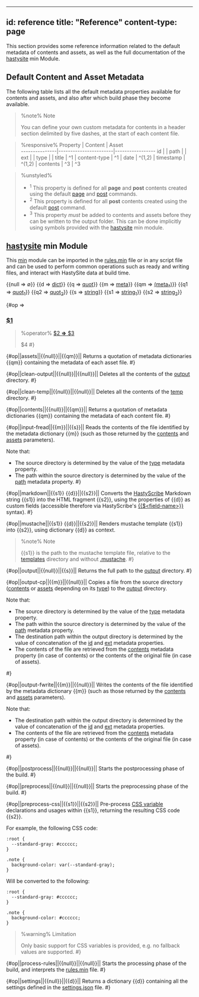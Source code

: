 -----
id: reference
title: "Reference"
content-type: page
-----

This section provides some reference information related to the default metadata of contents and assets, as well as the full documentation of the [hastysite](class:kwd) min Module.

## Default Content and Asset Metadata

The following table lists all the default metadata properties available for contents and assets, and also after which build phase they become available.

> %note%
> Note
> 
> You can define your own custom metadata for contents in a header section delimited by five dashes, at the start of each content file.

> %responsive%
> Property       | Content               | Asset            
> ---------------|-----------------------|-----------------
> id             | [](class:check)       | [](class:check)
> path           | [](class:check)       | [](class:check)
> ext            | [](class:check)       | [](class:check)
> type           | [](class:check)       | [](class:check)
> title          | [](class:check)^1     | [](class:square)
> content-type   | [](class:check)^1     | [](class:square)
> date           | [](class:check)^(1,2) | [](class:square)
> timestamp      | [](class:check)^(1,2) | [](class:square)
> contents       | [](class:check)^3     | [](class:check)^3

> %unstyled%
> * <sup>1</sup> This property is defined for all **page** and **post** contents created using the default [page](class:kwd) and [post](class:kwd) commands.
> * <sup>2</sup> This property is defined for all **post** contents created using the default [post](class:kwd) command.
> * <sup>3</sup> This property *must* be added to contents and assets before they can be written to the output folder. This can be done implicitly using symbols provided with the [hastysite](class:kwd) min module.

## [hastysite](class:kwd) min Module

This [min](https://min-lang.org) module can be imported in the [rules.min](class:kwd) file or in any script file and can be used to perform common operations such as ready and writing files, and interact with HastySite data at build time.

{{null => &#x2205;}}
{{d => [dict](class:kwd)}}
{{q => [quot](class:kwd)}}
{{m => [meta](class:kwd)}}
{{qm => [(meta<sub>\*</sub>)](class:kwd)}}
{{q1 => [quot<sub>1</sub>](class:kwd)}}
{{q2 => [quot<sub>2</sub>](class:kwd)}}
{{s => [string](class:kwd)}}
{{s1 => [string<sub>1</sub>](class:kwd)}}
{{s2 => [string<sub>2</sub>](class:kwd)}}

{#op => 
<a id="op-$1"></a>
### [$1](class:kwd) 

> %operator%
> [ $2 **&rArr;** $3](class:kwd)
> 
> $4
 #}

{#op||assets||{{null}}||{{qm}}||
Returns a quotation of metadata dictionaries {{qm}} containing the metadata of each asset file.
 #}

{#op||clean-output||{{null}}||{{null}}||
Deletes all the contents of the [output](class:dir) directory.
 #}

{#op||clean-temp||{{null}}||{{null}}||
Deletes all the contents of the [temp](class:dir) directory.
 #}

{#op||contents||{{null}}||{{qm}}||
Returns a quotation of metadata dictionaries {{qm}} containing the metadata of each content file.
 #}

{#op||input-fread||{{m}}||{{s}}||
Reads the contents of the file identified by the metadata dictionary {{m}} (such as those returned by the [contents](class:kwd) and [assets](class:kwd) parameters).

Note that:

* The source directory is determined by the value of the [type](class:kwd) metadata property.
* The path within the source directory is determined by the value of the [path](class:kwd) metadata property.
 #}

{#op||markdown||{{s1}} {{d}}||{{s2}}||
Converts the [HastyScribe](https://h3rald.com/hastyscribe) Markdown string {{s1}} into the HTML fragment {{s2}}, using the properties of {{d}} as custom fields (accessible therefore via HastyScribe's [\{\{$&lt;field-name&gt;\}\}](class:kwd) syntax).
 #}

{#op||mustache||{{s1}} {{d}}||{{s2}}||
Renders mustache template {{s1}} into {{s2}}, using dictionary {{d}} as context.

> %note%
> Note
> 
> {{s1}} is the path to the mustache template file, relative to the [templates](class:dir) directory and without [.mustache](class:ext).
 #}

{#op||output||{{null}}||{{s}}||
Returns the full path to the [output](class:dir) directory.
 #}

{#op||output-cp||{{m}}||{{null}}||
Copies a file from the source directory ([contents](class:dir) or [assets](class:dir) depending on its [type](class:kwd)) to the [output](class:dir) directory.

Note that:

* The source directory is determined by the value of the [type](class:kwd) metadata property.
* The path within the source directory is determined by the value of the [path](class:kwd) metadata property.
* The destination path within the output directory is determined by the value of concatenation of the [id](class:kwd) and [ext](class:kwd) metadata properties.
* The contents of the file are retrieved from the [contents](class:kwd) metadata property (in case of contents) or the contents of the original file (in case of assets).

 #}

{#op||output-fwrite||{{m}}||{{null}}||
Writes the contents of the file identified by the metadata dictionary {{m}} (such as those returned by the [contents](class:kwd) and [assets](class:kwd) parameters).

Note that:

* The destination path within the output directory is determined by the value of concatenation of the [id](class:kwd) and [ext](class:kwd) metadata properties.
* The contents of the file are retrieved from the [contents](class:kwd) metadata property (in case of contents) or the contents of the original file (in case of assets).

 #}

{#op||postprocess||{{null}}||{{null}}||
Starts the postprocessing phase of the build.
 #}

{#op||preprocess||{{null}}||{{null}}||
Starts the preprocessing phase of the build.
 #}

{#op||preprocess-css||{{s1}}||{{s2}}||
Pre-process [CSS variable](https://developer.mozilla.org/en-US/docs/Web/CSS/Using_CSS_variables) declarations and usages within {{s1}}, returning the resulting CSS code {{s2}}.

For example, the following CSS code:

```
:root {
  --standard-gray: #cccccc;
}

.note {
  background-color: var(--standard-gray);  
}
```

Will be converted to the following:

```
:root {
  --standard-gray: #cccccc;
}

.note {
  background-color: #cccccc;  
}
```

> %warning%
> Limitation
> 
> Only basic support for CSS variables is provided, e.g. no fallback values are supported.
 #}

{#op||process-rules||{{null}}||{{null}}||
Starts the processing phase of the build, and interprets the [rules.min](class:file) file.
 #}

{#op||settings||{{null}}||{{d}}||
Returns a dictionary {{d}} containing all the settings defined in the [settings.json](class:file) file.
 #}

